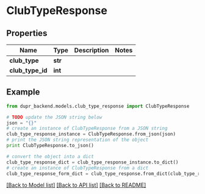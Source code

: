 # ClubTypeResponse


## Properties
Name | Type | Description | Notes
------------ | ------------- | ------------- | -------------
**club_type** | **str** |  | 
**club_type_id** | **int** |  | 

## Example

```python
from dupr_backend.models.club_type_response import ClubTypeResponse

# TODO update the JSON string below
json = "{}"
# create an instance of ClubTypeResponse from a JSON string
club_type_response_instance = ClubTypeResponse.from_json(json)
# print the JSON string representation of the object
print ClubTypeResponse.to_json()

# convert the object into a dict
club_type_response_dict = club_type_response_instance.to_dict()
# create an instance of ClubTypeResponse from a dict
club_type_response_form_dict = club_type_response.from_dict(club_type_response_dict)
```
[[Back to Model list]](../README.md#documentation-for-models) [[Back to API list]](../README.md#documentation-for-api-endpoints) [[Back to README]](../README.md)


